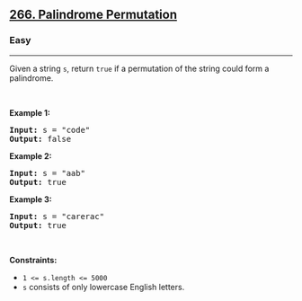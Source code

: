 <h2><a href="https://leetcode.com/problems/palindrome-permutation/">266. Palindrome Permutation</a></h2><h3>Easy</h3><hr><div><p>Given a string <code>s</code>, return <code>true</code> if a permutation of the string could form a palindrome.</p>

<p>&nbsp;</p>
<p><strong class="example">Example 1:</strong></p>

<pre><strong>Input:</strong> s = "code"
<strong>Output:</strong> false
</pre>

<p><strong class="example">Example 2:</strong></p>

<pre><strong>Input:</strong> s = "aab"
<strong>Output:</strong> true
</pre>

<p><strong class="example">Example 3:</strong></p>

<pre><strong>Input:</strong> s = "carerac"
<strong>Output:</strong> true
</pre>

<p>&nbsp;</p>
<p><strong>Constraints:</strong></p>

<ul>
	<li><code>1 &lt;= s.length &lt;= 5000</code></li>
	<li><code>s</code> consists of only lowercase English letters.</li>
</ul>
</div>